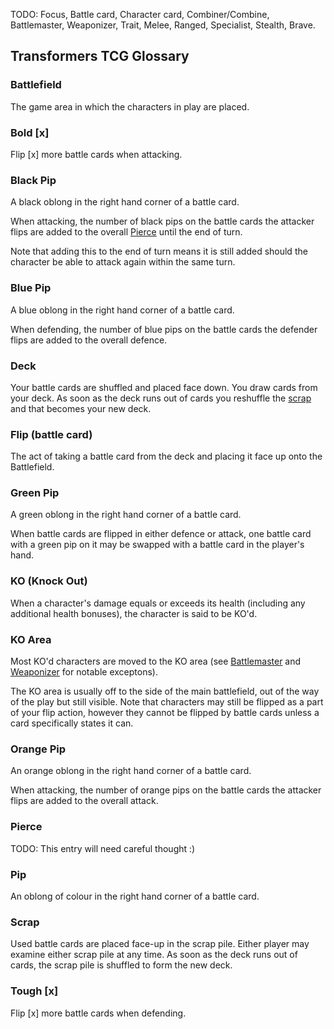 <a name='glossary'></a>

TODO: Focus, Battle card, Character card, Combiner/Combine, Battlemaster, Weaponizer, Trait, Melee, Ranged, Specialist, Stealth, Brave.

## Transformers TCG Glossary

### Battlefield

The game area in which the characters in play are placed. 

### Bold [x]

Flip [x] more battle cards when attacking. 

### Black Pip

A black oblong in the right hand corner of a battle card.

When attacking, the number of black pips on the battle cards the attacker flips are added to the overall <a href="#pierce">Pierce</a> until the end of turn. 

Note that adding this to the end of turn means it is still added should the character be able to attack again within the same turn. 

### Blue Pip

A blue oblong in the right hand corner of a battle card.

When defending, the number of blue pips on the battle cards the defender flips are added to the overall defence.

### Deck

Your battle cards are shuffled and placed face down. You draw cards from your deck. As soon as the deck runs out of cards you reshuffle the <a href="#scrap">scrap</a> and that becomes your new deck. 

### Flip (battle card)

The act of taking a battle card from the deck and placing it face up onto the Battlefield. 

### Green Pip

A green oblong in the right hand corner of a battle card.

When battle cards are flipped in either defence or attack, one battle card with a green pip on it may be swapped with a battle card in the player's hand.

### KO (Knock Out)

When a character's damage equals or exceeds its health (including any additional health bonuses), the character is said to be KO'd.

### KO Area

Most KO'd characters are moved to the KO area (see <a href="#battlemaster">Battlemaster</a> and <a href="#weaponizer">Weaponizer</a> for notable exceptons). 

The KO area is usually off to the side of the main battlefield, out of the way of the play but still visible. Note that characters may still be flipped as a part of your flip action, however they cannot be flipped by battle cards unless a card specifically states it can. 

### Orange Pip

An orange oblong in the right hand corner of a battle card.

When attacking, the number of orange pips on the battle cards the attacker flips are added to the overall attack.

### Pierce

TODO: This entry will need careful thought :)

### Pip

An oblong of colour in the right hand corner of a battle card.

### Scrap

Used battle cards are placed face-up in the scrap pile. Either player may examine either scrap pile at any time. As soon as the deck runs out of cards, the scrap pile is shuffled to form the new deck. 

### Tough [x]

Flip [x] more battle cards when defending. 
